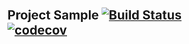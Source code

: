 # Project Sample [![Build Status](https://travis-ci.org/KirillGaleev/testCashBack.svg?branch=master)](https://travis-ci.org/KirillGaleev/testCashBack) [![codecov](https://codecov.io/gh/KirillGaleev/testCashBack/branch/master/graph/badge.svg)](https://codecov.io/gh/KirillGaleev/testCashBack)
